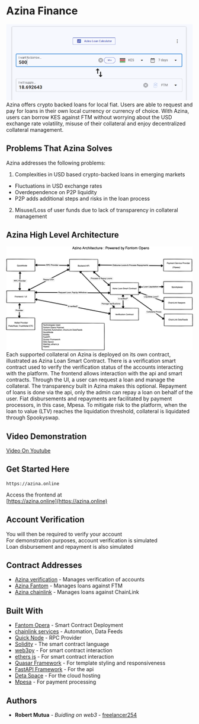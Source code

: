 # Azina Finance
![alt text](https://github.com/freelancer254/azina/blob/main/images/azina.PNG?raw=true)
Azina offers crypto backed loans for local fiat. Users are able to request and pay for loans in their own local currency 
or currency of choice. With Azina, users can borrow KES against FTM without worrying about the USD exchange rate volatility, misuse of their collateral and enjoy 
decentralized collateral management.

## Problems That Azina Solves
Azina addresses the following problems:
1. Complexities in USD based crypto-backed loans in emerging markets
- Fluctuations in USD exchange rates
- Overdependence on P2P liquidity
- P2P adds additional steps and risks in the loan process
2. Misuse/Loss of user funds due to lack of transparency in collateral management


## Azina High Level Architecture
![alt text](https://github.com/freelancer254/azina/blob/main/images/azinaarchitecture.png?raw=true)
Each supported collateral on Azina is deployed on its own contract, illustrated as Azina Loan Smart Contract. There is a verification smart contract
used to verify the verification status of the accounts interacting with the platform. The frontend allows interaction with the api and smart contracts.
Through the UI, a user can request a loan and manage the collateral. The transparency built in Azina makes this optional. Repayment of loans is done via the api,
only the admin can repay a loan on behalf of the user. Fiat disbursements and repayments are facilitated by payment processors, in this case, Mpesa. To mitigate risk 
to the platform, when the loan to value (LTV) reaches the liquidation threshold, collateral is liquidated through Spookyswap.



## Video Demonstration
[Video On Youtube](https://www.youtube.com/)

## Get Started Here
```
https://azina.online
```
Access the frontend at\
[https://azina.online](https://azina.online)


## Account Verification

You will then be required to verify your account\
For demonstration purposes, account verification is simulated\
Loan disbursement and repayment is also simulated


## Contract Addresses
* [Azina verification](https://ftmscan.com/address/0x660280187d6776aDBB0b217926329c1c0f07C2a3#code) - Manages verification of accounts
* [Azina Fantom](https://ftmscan.com/address/0x3EaC5be319fAD81f3B55E696f3c4ce25A8B78256#code) - Manages loans against FTM
* [Azina chainlink](https://ftmscan.com/address/0xF2a394C5ec03bCCD6d01e2288F061D099C1e2e4E#code) - Manages loans against ChainLink

## Built With
* [Fantom Opera](https://fantom.foundation/) - Smart Contract Deployment
* [chainlink services](https://chain.link/) - Automation, Data Feeds
* [Quick Node](https://alchemy.com/) - RPC Provider
* [Solidity](https://docs.soliditylang.org/en/v0.8.7/) - The smart contract language
* [web3py](https://web3py.readthedocs.io/en/stable/) - For smart contract interaction
* [ethers js](https://docs.ethers.io/v5/) - For smart contract interaction
* [Quasar Framework](https://quasar.dev/) - For template styling and responsiveness
* [FastAPI Framework](https://fastapi.tiangolo.com/) - For the api
* [Deta Space](https://deta.space/) - For the cloud hosting
* [Mpesa](https://developer.safaricom.co.ke/) - For payment processing

## Authors

* **Robert Mutua** - *Buidling on web3* - [freelancer254](https://github.com/freelancer254)







